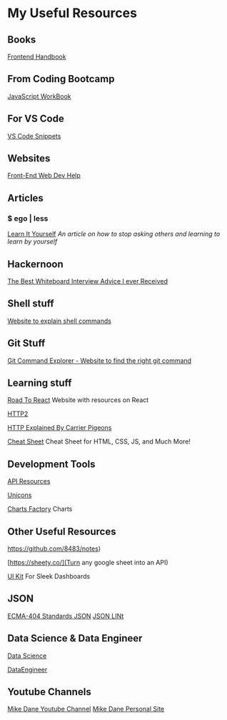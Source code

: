 # My Useful Resources

## Books
[Frontend Handbook](https://frontendmasters.com/books/front-end-handbook/2019/)

## From Coding Bootcamp
[JavaScript WorkBook](https://javascript-workbook.netlify.com/1)

## For VS Code 
[VS Code Snippets](https://code.visualstudio.com/docs/editor/userdefinedsnippets)

## Websites
[Front-End Web Dev Help](https://alligator.io/)

## Articles
### $ ego | less
[Learn It Yourself](https://egoless.tech/learn-it-yourself/)
*An article on how to stop asking others and learning to learn by yourself*

## Hackernoon
[The Best Whiteboard Interview Advice I ever Received](https://hackernoon.com/the-best-whiteboard-interview-advice-i-ever-received-3ebbfa72e4a)

## Shell stuff 
[Website to explain shell commands](https://explainshell.com/)

## Git Stuff 
[Git Command Explorer - Website to find the right git command](https://gitexplorer.com/)

## Learning stuff
[Road To React](https://roadtoreact.com/) Website with resources on React

[HTTP2](https://kinsta.com/learn/what-is-http2/)

[HTTP Explained By Carrier Pigeons](https://medium.freecodecamp.org/https-explained-with-carrier-pigeons-7029d2193351)

[Cheat Sheet](https://htmlcheatsheet.com/) Cheat Sheet for HTML, CSS, JS, and Much More!

## Development Tools
[API Resources](https://public-apis.xyz/category/security/5c4842cd78baa30b8b7e549e)

[Unicons](https://iconscout.com/unicons)

[Charts Factory](https://chartsfactory.com/) Charts 

## Other Useful Resources
https://github.com/8483/notes)

[https://sheety.co/](Turn any google sheet into an API)

[UI Kit](https://www.invisionapp.com/inside-design/design-resources/design-system-dashboard-ui-kit/) For Sleek Dashboards

## JSON
[ECMA-404 Standards JSON](http://www.ecma-international.org/flat/publications/files/ECMA-ST/ECMA-404.pdf)
[JSON LINt](https://jsonlint.com/)


## Data Science & Data Engineer 
[Data Science](https://medium.com/@SeattleDataGuy/learning-data-science-our-favorite-resources-to-learn-data-science-from-free-to-not-47beb6424de1)

[DataEngineer](https://hackernoon.com/learn-data-engineering-my-favorite-free-resources-52a29ab999b)

## Youtube Channels
[Mike Dane Youtube Channel](https://www.youtube.com/channel/UCvmINlrza7JHB1zkIOuXEbw/videos)
[Mike Dane Personal Site](https://www.mikedane.com/)



